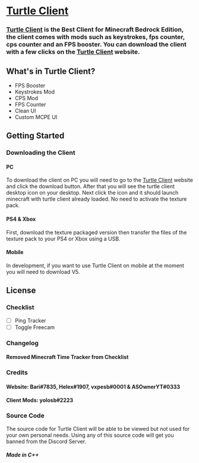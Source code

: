 [Turtle Client](http://turtleclient.xyz/)
===========

### [Turtle Client](https://turtleclient.xyz) is the Best Client for Minecraft Bedrock Edition, the client comes with mods such as keystrokes, fps counter, cps counter and an FPS booster. You can download the client with a few clicks on the [Turtle Client](https://turtleclient.xyz) website.



## What's in Turtle Client?

* FPS Booster
* Keystrokes Mod
* CPS Mod
* FPS Counter
* Clean UI
* Custom MCPE UI


## Getting Started

### Downloading the Client

#### PC

To download the client on PC you will need to go to the [Turtle Client](https://turtleclient.xyz) website and click the download button. After that you will see the turtle client desktop icon on your desktop. Next click the icon and it should launch minecraft with turtle client already loaded. No need to activate the texture pack. 

#### PS4 & Xbox

First, download the texture packaged version then transfer the files of the texture pack to your PS4 or Xbox using a USB.

#### Mobile

In development, if you want to use Turtle Client on mobile at the moment you will need to download V5.

## License

### Checklist

- [ ] Ping Tracker
- [ ] Toggle Freecam

### Changelog

#### Removed Minecraft Time Tracker from Checklist


### Credits

#### Website: Bari#7835, Helex#1907, vxpesb#0001 & ASOwnerYT#0333
#### Client Mods: yolosb#2223

### Source Code

The source code for Turtle Client will be able to be viewed but not used for your own personal needs. Using any of this source code will get you banned from the Discord Server.

##### Made in C++

